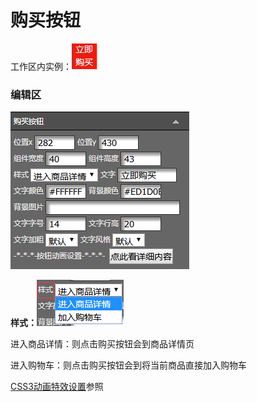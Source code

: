 # 购买按钮

工作区内实例：![](/assets/ime4grt.png)

### 编辑区

![](/assets/p0o4rt.png)

**样式：**![](/assets/i3609ort.png)

进入商品详情：则点击购买按钮会到商品详情页

进入购物车：则点击购买按钮会到将当前商品直接加入购物车

[CSS3动画特效设置](#)参照

